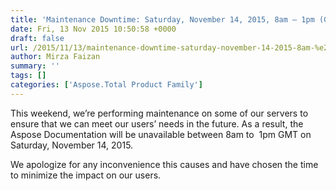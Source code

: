 ```yaml
---
title: 'Maintenance Downtime: Saturday, November 14, 2015, 8am – 1pm (GMT)'
date: Fri, 13 Nov 2015 10:50:58 +0000
draft: false
url: /2015/11/13/maintenance-downtime-saturday-november-14-2015-8am-%e2%80%93-1pm-gmt/
author: Mirza Faizan
summary: ''
tags: []
categories: ['Aspose.Total Product Family']
---
```


This weekend, we’re performing maintenance on some of our servers to ensure that we can meet our users’ needs in the future. As a result, the Aspose Documentation will be unavailable between 8am to  1pm GMT on Saturday, November 14, 2015.

We apologize for any inconvenience this causes and have chosen the time to minimize the impact on our users.








